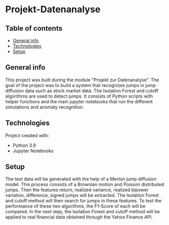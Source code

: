 # Projekt-Datenanalyse

## Table of contents
* [General info](#general-info)
* [Technologies](#technologies)
* [Setup](#setup)

## General info
This project was built during the module "Projekt zur Datenanalyse". 
The goal of the project was to build a system that recognizes jumps in jump diffusion data such as stock market data. The Isolation Forest and cutoff algorithms are used to detect jumps. 
It consists of Python scripts with helper functions and the main jupyter notebooks that run the different simulations and anomaly recognition.  
	
## Technologies
Project created with:
* Python 3.9
* Jupyter Notebooks

## Setup
The test data will be generated with the help of a Merton jump diffusion model. This process consists of a Brownian motion and Poisson distributed jumps. Then the features return, realized variance, realized bipower variation, difference, signed jumps will be extracted. The Isolation Forest and cutoff method will then search for jumps in these features. To test the performance of these two algorithms, the F1-Score of each will be compared.
In the next step, the Isolation Forest and cutoff method will be applied to real financial data obtained through the Yahoo Finance API.
